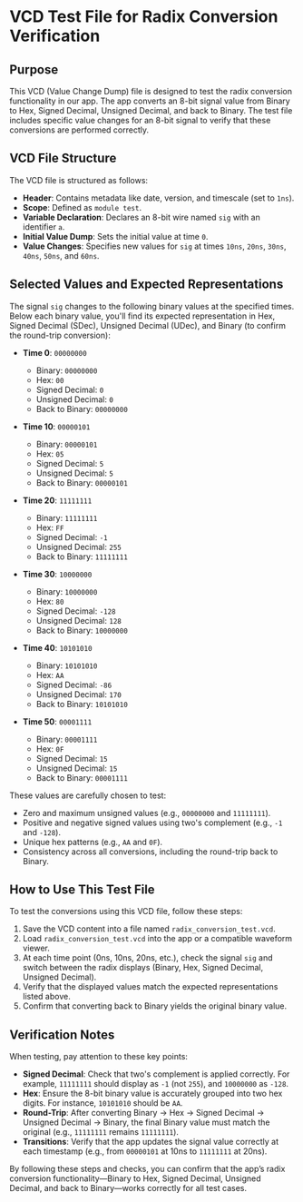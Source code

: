 # VCD Test File for Radix Conversion Verification

## Purpose
This VCD (Value Change Dump) file is designed to test the radix conversion functionality in our app. The app converts an 8-bit signal value from Binary to Hex, Signed Decimal, Unsigned Decimal, and back to Binary. The test file includes specific value changes for an 8-bit signal to verify that these conversions are performed correctly.

## VCD File Structure
The VCD file is structured as follows:
- **Header**: Contains metadata like date, version, and timescale (set to `1ns`).
- **Scope**: Defined as `module test`.
- **Variable Declaration**: Declares an 8-bit wire named `sig` with an identifier `a`.
- **Initial Value Dump**: Sets the initial value at time `0`.
- **Value Changes**: Specifies new values for `sig` at times `10ns`, `20ns`, `30ns`, `40ns`, `50ns`, and `60ns`.

## Selected Values and Expected Representations
The signal `sig` changes to the following binary values at the specified times. Below each binary value, you'll find its expected representation in Hex, Signed Decimal (SDec), Unsigned Decimal (UDec), and Binary (to confirm the round-trip conversion):

- **Time 0**: `00000000`
  - Binary: `00000000`
  - Hex: `00`
  - Signed Decimal: `0`
  - Unsigned Decimal: `0`
  - Back to Binary: `00000000`

- **Time 10**: `00000101`
  - Binary: `00000101`
  - Hex: `05`
  - Signed Decimal: `5`
  - Unsigned Decimal: `5`
  - Back to Binary: `00000101`

- **Time 20**: `11111111`
  - Binary: `11111111`
  - Hex: `FF`
  - Signed Decimal: `-1`
  - Unsigned Decimal: `255`
  - Back to Binary: `11111111`

- **Time 30**: `10000000`
  - Binary: `10000000`
  - Hex: `80`
  - Signed Decimal: `-128`
  - Unsigned Decimal: `128`
  - Back to Binary: `10000000`

- **Time 40**: `10101010`
  - Binary: `10101010`
  - Hex: `AA`
  - Signed Decimal: `-86`
  - Unsigned Decimal: `170`
  - Back to Binary: `10101010`

- **Time 50**: `00001111`
  - Binary: `00001111`
  - Hex: `0F`
  - Signed Decimal: `15`
  - Unsigned Decimal: `15`
  - Back to Binary: `00001111`

These values are carefully chosen to test:
- Zero and maximum unsigned values (e.g., `00000000` and `11111111`).
- Positive and negative signed values using two's complement (e.g., `-1` and `-128`).
- Unique hex patterns (e.g., `AA` and `0F`).
- Consistency across all conversions, including the round-trip back to Binary.

## How to Use This Test File
To test the conversions using this VCD file, follow these steps:
1. Save the VCD content into a file named `radix_conversion_test.vcd`.
2. Load `radix_conversion_test.vcd` into the app or a compatible waveform viewer.
3. At each time point (0ns, 10ns, 20ns, etc.), check the signal `sig` and switch between the radix displays (Binary, Hex, Signed Decimal, Unsigned Decimal).
4. Verify that the displayed values match the expected representations listed above.
5. Confirm that converting back to Binary yields the original binary value.

## Verification Notes
When testing, pay attention to these key points:
- **Signed Decimal**: Check that two's complement is applied correctly. For example, `11111111` should display as `-1` (not `255`), and `10000000` as `-128`.
- **Hex**: Ensure the 8-bit binary value is accurately grouped into two hex digits. For instance, `10101010` should be `AA`.
- **Round-Trip**: After converting Binary → Hex → Signed Decimal → Unsigned Decimal → Binary, the final Binary value must match the original (e.g., `11111111` remains `11111111`).
- **Transitions**: Verify that the app updates the signal value correctly at each timestamp (e.g., from `00000101` at 10ns to `11111111` at 20ns).

By following these steps and checks, you can confirm that the app’s radix conversion functionality—Binary to Hex, Signed Decimal, Unsigned Decimal, and back to Binary—works correctly for all test cases.